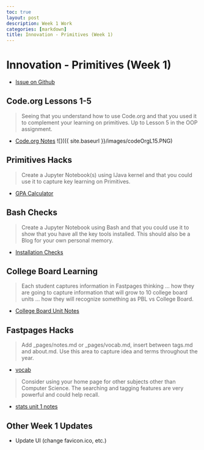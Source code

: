 ```yaml
---
toc: true
layout: post
description: Week 1 Work
categories: [markdown]
title: Innovation - Primitives (Week 1)
---
```

# Innovation - Primitives (Week 1)
- [Issue on Github](https://github.com/MAnn223/fastpages/issues/3) 

## Code.org Lessons 1-5
> Seeing that you understand how to use Code.org and that you used it to complement your learning on primitives.  Up to Lesson 5 in the OOP assignment.
- [Code.org Notes](https://mann223.github.io/fastpages/jupyter/2022/08/28/codeorgNotes-copy.html)
![]({{ site.baseurl }}/images/codeOrgL15.PNG)

## Primitives Hacks
> Create a Jupyter Notebook(s) using IJava kernel and that you could use it to capture key learning on Primitives.  
- [GPA Calculator](https://mann223.github.io/fastpages/jupyter/2022/08/25/primitiveHacks.html)

## Bash Checks
> Create a Jupyter Notebook using Bash and that you could use it to show that you have all the key tools installed.   This should also be a Blog for your own personal memory.
- [Installation Checks](https://mann223.github.io/fastpages/jupyter/2022/08/27/bashChecks.html)

## College Board Learning
> Each student captures information  in Fastpages thinking ... how they are going to capture information that will grow to 10 college board units ... how they will recognize something as PBL vs College Board.
- [College Board Unit Notes](https://mann223.github.io/fastpages/markdown/2022/08/28/collegeBoardLearning.html)

## Fastpages Hacks
> Add _pages/notes.md or _pages/vocab.md, insert between tags.md and about.md. Use this area to capture idea and terms throughout the year.
- [vocab](https://mann223.github.io/fastpages/vocab/)

> Consider using your home page for other subjects other than Computer Science. The searching and tagging features are very powerful and could help recall.
- [stats unit 1 notes](https://mann223.github.io/fastpages/markdown/2022/08/27/statsNotes.html)

## Other Week 1 Updates
- Update UI (change favicon.ico, etc.)

